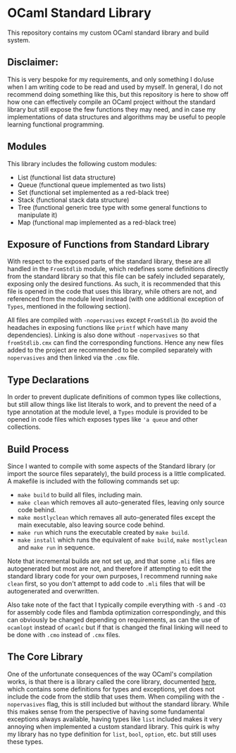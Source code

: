 # OCaml Standard Library

This repository contains my custom OCaml standard library and build system.

## Disclaimer:

This is very bespoke for my requirements, and only something I do/use when I am writing code to be read and used by myself. In general, I do not recommend doing something like this, but this repository is here to show off how one can effectively compile an OCaml project without the standard library but still expose the few functions they may need, and in case my implementations of data structures and algorithms may be useful to people learning functional programming.

## Modules

This library includes the following custom modules:

- List (functional list data structure)
- Queue (functional queue implemented as two lists)
- Set (functional set implemented as a red-black tree)
- Stack (functional stack data structure)
- Tree (functional generic tree type with some general functions to manipulate it)
- Map (functional map implemented as a red-black tree)

## Exposure of Functions from Standard Library

With respect to the exposed parts of the standard library, these are all handled in the `FromStdlib` module, which redefines some definitions directly from the standard library so that this file can be safely included separately, exposing only the desired functions. As such, it is recommended that this file is opened in the code that uses this library, while others are not, and referenced from the module level instead (with one additional exception of `Types`, mentioned in the following section).

All files are compiled with `-nopervasives` except `FromStdlib` (to avoid the headaches in exposing functions like `printf` which have many dependencies). Linking is also done without `-nopervasives` so that `fromStdlib.cmx` can find the corresponding functions. Hence any new files added to the project are recommended to be compiled separately with `nopervasives` and then linked via the `.cmx` file.

## Type Declarations

In order to prevent duplicate definitions of common types like collections, but still allow things like list literals to work, and to prevent the need of a type annotation at the module level, a `Types` module is provided to be opened in code files which exposes types like `'a queue` and other collections.

## Build Process

Since I wanted to compile with some aspects of the Standard library (or import the source files separately), the build process is a little complicated. A makefile is included with the following commands set up:

- `make build` to build all files, including main.
- `make clean` which removes all auto-generated files, leaving only source code behind.
- `make mostlyclean` which remaves all auto-generated files except the main executable, also leaving source code behind.
- `make run` which runs the executable created by `make build`.
- `make install` which runs the equivalent of `make build`, `make mostlyclean` and `make run` in sequence.


Note that incremental builds are not set up, and that some `.mli` files are autogenerated but most are not, and therefore if attempting to edit the standard library code for your own purposes, I recommend running `make clean` first, so you don't attempt to add code to `.mli` files that will be autogenerated and overwritten.

Also take note of the fact that I typically compile everything with `-S` and `-O3` for assembly code files and flambda optimization correspondingly, and this can obviously be changed depending on requirements, as can the use of `ocamlopt` instead of `ocamlc` but if that is changed the final linking will need to be done with `.cmo` instead of `.cmx` files.

## The Core Library

One of the unfortunate consequences of the way OCaml's compilation works, is that there is a library called the core library, documented [here](https://ocaml.org/manual/core.html), which contains some definitions for types and exceptions, yet does not include the code from the stdlib that uses them. When compiling with the `-nopervasives` flag, this is still included but without the standard library. While this makes sense from the perspective of having some fundamental exceptions always available, having types like `list` included makes it very annoying when implemented a custom standard library. This quirk is why my library has no type definition for `list`, `bool`, `option`, etc. but still uses these types.
